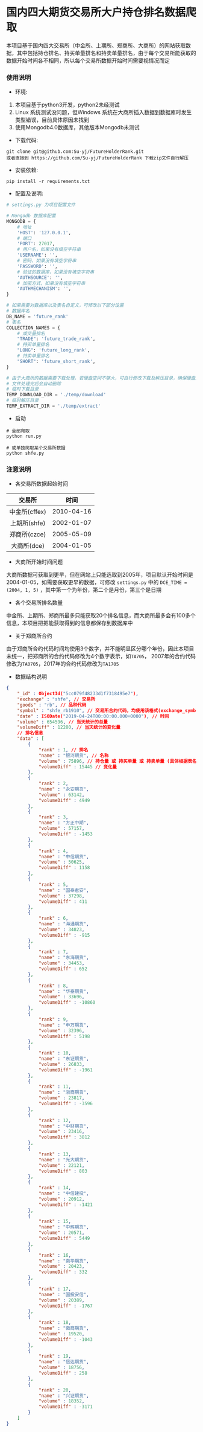 # 国内四大期货交易所大户持仓排名数据爬取

本项目基于国内四大交易所（中金所、上期所、郑商所、大商所）的网站获取数据，其中包括持仓排名、持买单量排名和持卖单量排名，由于每个交易所能获取的数据开始时间各不相同，所以每个交易所数据开始时间需要视情况而定

### 使用说明

* 环境:

1. 本项目基于python3开发，python2未经测试
2. Linux 系统测试没问题，但Windows 系统在大商所插入数据到数据库时发生类型错误，目前具体原因未找到
3. 使用Mongodb4.0数据库，其他版本Mongodb未测试

* 下载代码:

```shell
git clone git@github.com:Su-yj/FutureHolderRank.git
或者直接到 https://github.com/Su-yj/FutureHolderRank 下载zip文件自行解压
```

* 安装依赖:

```shell
pip install -r requirements.txt
```

* 配置及说明:

```python
# settings.py 为项目配置文件

# Mongodb 数据库配置
MONGODB = {
    # 地址
    'HOST': '127.0.0.1',
    # 端口
    'PORT': 27017,
    # 用户名，如果没有填空字符串
    'USERNAME': '',
    # 密码，如果没有填空字符串
    'PASSWORD': '',
    # 验证的数据库，如果没有填空字符串
    'AUTHSOURCE': '',
    # 加密方式，如果没有填空字符串
    'AUTHMECHANISM': '',
}

# 如果需要对数据库以及表名自定义，可修改以下部分设置
# 数据库名
DB_NAME = 'future_rank'
# 表名
COLLECTION_NAMES = {
    # 成交量排名
    "TRADE": 'future_trade_rank',
    # 持买单量排名
    "LONG": 'future_long_rank',
    # 持卖单量排名
    "SHORT": 'future_short_rank',
}

# 由于大商所的数据需要下载处理，若硬盘空间不够大，可自行修改下载及解压目录，确保硬盘至少有100M以上
# 文件处理完后会自动删除
# 临时下载目录
TEMP_DOWNLOAD_DIR = './temp/download'
# 临时解压目录
TEMP_EXTRACT_DIR = './temp/extract'
```

* 启动

```shell
# 全部爬取
python run.py

# 或单独爬取某个交易所数据
python shfe.py
```

### 注意说明

* 各交易所数据起始时间

| 交易所 | 时间 |
| :-: | :-: |
| 中金所(cffex) | 2010-04-16 |
| 上期所(shfe) | 2002-01-07 |
| 郑商所(czce) | 2005-05-09 |
| 大商所(dce) | 2004-01-05 |

* 大商所开始时间问题

大商所数据可获取到更早，但在网站上只能选取到2005年，项目默认开始时间是2004-01-05，如需要获取更早的数据，可修改 `settings.py` 中的 `DCE_TIME = (2004, 1, 5)` ，其中第一个为年份，第二个是月份，第三个是日期

* 各个交易所排名数量

中金所、上期所、郑商所最多只能获取20个排名信息，而大商所最多会有100多个信息，本项目把把能获取得到的信息都保存到数据库中

* 关于郑商所合约

由于郑商所合约代码时间均使用3个数字，并不能明显区分哪个年份，因此本项目未统一，把郑商所的合约代码修改为4个数字表示，如`TA705`， 2007年的合约代码修改为`TA0705`，2017年的合约代码修改为`TA1705`

* 数据结构说明

```json
{
    "_id" : ObjectId("5cc079f48233d1f7318495e7"),
    "exchange" : "shfe", // 交易所
    "goods" : "rb", // 品种代码
    "symbol" : "shfe_rb1910", // 交易所合约代码，均使用该格式(exchange_symbol)，并且都是小写
    "date" : ISODate("2019-04-24T00:00:00.000+0000"), // 时间
    "volume" : 654596, // 当天统计的总量
    "volumeDiff" : 12280, // 当天统计的变化量
    // 排名信息
    "data" : [
        {
            "rank" : 1, // 排名
            "name" : "银河期货", // 名称
            "volume" : 75896, // 持仓量 或 持买单量 或 持卖单量 (具体根据表名区分)
            "volumeDiff" : 15445 // 变化量
        },
        {
            "rank" : 2,
            "name" : "永安期货",
            "volume" : 63142,
            "volumeDiff" : 4949
        },
        {
            "rank" : 3,
            "name" : "方正中期",
            "volume" : 57157,
            "volumeDiff" : -1453
        },
        {
            "rank" : 4,
            "name" : "中信期货",
            "volume" : 50625,
            "volumeDiff" : 1158
        },
        {
            "rank" : 5,
            "name" : "国泰君安",
            "volume" : 37298,
            "volumeDiff" : 411
        },
        {
            "rank" : 6,
            "name" : "海通期货",
            "volume" : 34823,
            "volumeDiff" : -915
        },
        {
            "rank" : 7,
            "name" : "东海期货",
            "volume" : 34453,
            "volumeDiff" : 652
        },
        {
            "rank" : 8,
            "name" : "华泰期货",
            "volume" : 33696,
            "volumeDiff" : -10860
        },
        {
            "rank" : 9,
            "name" : "申万期货",
            "volume" : 32396,
            "volumeDiff" : 5198
        },
        {
            "rank" : 10,
            "name" : "东证期货",
            "volume" : 26833,
            "volumeDiff" : -1961
        },
        {
            "rank" : 11,
            "name" : "浙商期货",
            "volume" : 23817,
            "volumeDiff" : -3596
        },
        {
            "rank" : 12,
            "name" : "中财期货",
            "volume" : 23416,
            "volumeDiff" : 3812
        },
        {
            "rank" : 13,
            "name" : "光大期货",
            "volume" : 22121,
            "volumeDiff" : 803
        },
        {
            "rank" : 14,
            "name" : "中信建投",
            "volume" : 20912,
            "volumeDiff" : -1421
        },
        {
            "rank" : 15,
            "name" : "中辉期货",
            "volume" : 20571,
            "volumeDiff" : 5449
        },
        {
            "rank" : 16,
            "name" : "南华期货",
            "volume" : 20423,
            "volumeDiff" : 332
        },
        {
            "rank" : 17,
            "name" : "国投安信",
            "volume" : 20389,
            "volumeDiff" : -1767
        },
        {
            "rank" : 18,
            "name" : "徽商期货",
            "volume" : 19520,
            "volumeDiff" : -1043
        },
        {
            "rank" : 19,
            "name" : "信达期货",
            "volume" : 18756,
            "volumeDiff" : 258
        },
        {
            "rank" : 20,
            "name" : "兴证期货",
            "volume" : 18352,
            "volumeDiff" : -3171
        }
    ]
}
```
